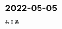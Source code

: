 # 2022-05-05

共 0 条

<!-- BEGIN WEIBO -->
<!-- 最后更新时间 Thu May 05 2022 03:00:39 GMT+0800 (China Standard Time) -->

<!-- END WEIBO -->
